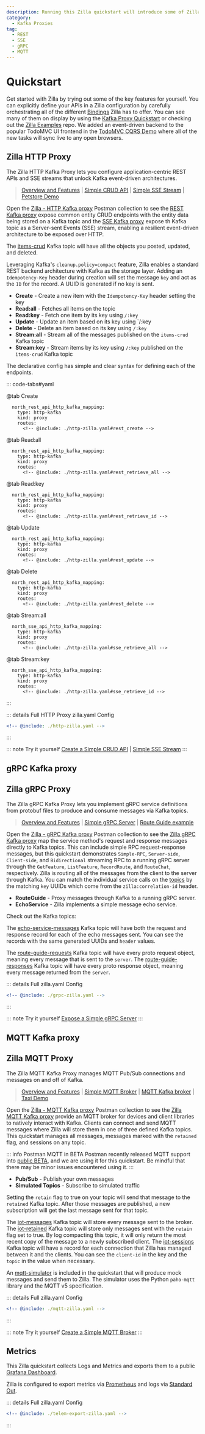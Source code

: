 ```yaml
---
description: Running this Zilla quickstart will introduce some of Zilla's main features.
category:
  - Kafka Proxies
tag:
  - REST
  - SSE
  - gRPC
  - MQTT
---
```


# Quickstart

Get started with Zilla by trying out some of the key features for yourself. You can explicitly define your APIs in a Zilla configuration by carefully orchestrating all of the different [Bindings](../concepts/bindings.md#Bindings) Zilla has to offer. You can see many of them on display by using the [Kafka Proxy Quickstart](../tutorials/quickstart/index.md) or checking out the [Zilla Examples](https://github.com/aklivity/zilla-examples) repo. We added an event-driven backend to the popular TodoMVC UI frontend in the [TodoMVC CQRS Demo](https://github.com/aklivity/zilla-demos/tree/main/todo-mvc-cqrs) where all of the new tasks will sync live to any open browsers.

## Zilla HTTP Proxy

The Zilla HTTP Kafka Proxy lets you configure application-centric REST APIs and SSE streams that unlock Kafka event-driven architectures.

> [Overview and Features](../concepts/kafka-proxies/http-proxy.md) | [Simple CRUD API](../tutorials/rest/rest-intro.md) | [Simple SSE Stream](../tutorials/sse/sse-intro.md) | [Petstore Demo](https://github.com/aklivity/zilla-demos/tree/main/petstore)


Open the [Zilla - HTTP Kafka proxy](https://www.postman.com/aklivity-zilla/workspace/aklivity-zilla-quickstart/overview) Postman collection to see the [REST Kafka proxy](../../concepts/kafka-proxies/http-proxy.md) expose common entity CRUD endpoints with the entity data being stored on a Kafka topic and the [SSE Kafka proxy](../../concepts/kafka-proxies/http-proxy.md#sse-streaming) expose th Kafka topic as a Server-sent Events (SSE) stream, enabling a resilient event-driven architecture to be exposed over HTTP.

The [items-crud](https://quickstart.aklivity.io/kafka/ui/clusters/local/all-topics/items-crud/messages) Kafka topic will have all the objects you posted, updated, and deleted.

Leveraging Kafka's `cleanup.policy=compact` feature, Zilla enables a standard REST backend architecture with Kafka as the storage layer. Adding an `Idempotency-Key` header during creation will set the message `key` and act as the `ID` for the record. A UUID is generated if no key is sent.

- **Create** - Create a new item with the `Idempotency-Key` header setting the key
- **Read:all** - Fetches all items on the topic
- **Read:key** - Fetch one item by its key using `/:key`
- **Update** - Update an item based on its key using `/:key
- **Delete** - Delete an item based on its key using `/:key`
- **Stream:all** - Stream all of the messages published on the `items-crud` Kafka topic
- **Stream:key** - Stream items by its key using `/:key` published on the `items-crud` Kafka topic

The declarative config has simple and clear syntax for defining each of the endpoints.

::: code-tabs#yaml

@tab Create

```yaml{6,7,10,11}
  north_rest_api_http_kafka_mapping:
    type: http-kafka
    kind: proxy
    routes:
      <!-- @include: ./http-zilla.yaml#rest_create -->
```

@tab Read:all

```yaml{6,7,10,11}
  north_rest_api_http_kafka_mapping:
    type: http-kafka
    kind: proxy
    routes:
      <!-- @include: ./http-zilla.yaml#rest_retrieve_all -->
```

@tab Read:key

```yaml{6,7,10,11,13}
  north_rest_api_http_kafka_mapping:
    type: http-kafka
    kind: proxy
    routes:
      <!-- @include: ./http-zilla.yaml#rest_retrieve_id -->
```

@tab Update

```yaml{6,7,10,11}
  north_rest_api_http_kafka_mapping:
    type: http-kafka
    kind: proxy
    routes:
      <!-- @include: ./http-zilla.yaml#rest_update -->
```

@tab Delete

```yaml{6,7,10,11}
  north_rest_api_http_kafka_mapping:
    type: http-kafka
    kind: proxy
    routes:
      <!-- @include: ./http-zilla.yaml#rest_delete -->
```

@tab Stream:all

```yaml{6,7,10,11}
  north_sse_api_http_kafka_mapping:
    type: http-kafka
    kind: proxy
    routes:
      <!-- @include: ./http-zilla.yaml#sse_retrieve_all -->
```

@tab Stream:key

```yaml{6,7,10,11,13}
  north_sse_api_http_kafka_mapping:
    type: http-kafka
    kind: proxy
    routes:
      <!-- @include: ./http-zilla.yaml#sse_retrieve_id -->
```

:::

::: details Full HTTP Proxy zilla.yaml Config

```yaml
<!-- @include: ./http-zilla.yaml -->
```

:::

::: note Try it yourself
[Create a Simple CRUD API](../rest/rest-intro.md) | [Simple SSE Stream](../sse/sse-intro.md)
:::

## gRPC Kafka proxy

## Zilla gRPC Proxy

The Zilla gRPC Kafka Proxy lets you implement gRPC service definitions from protobuf files to produce and consume messages via Kafka topics.

> [Overview and Features](../concepts/kafka-proxies/http-proxy.md) | [Simple gRPC Server](../tutorials/grpc/grpc-intro.md) | [Route Guide example](../how-tos/grpc/grpc.route-guide.service.md)

Open the [Zilla - gRPC Kafka proxy](https://www.postman.com/aklivity-zilla/workspace/aklivity-zilla-quickstart/overview) Postman collection to see the [Zilla gRPC Kafka proxy](../../concepts/kafka-proxies/grpc-proxy.md) map the service method's request and response messages directly to Kafka topics. This can include simple RPC request-response messages, but this quickstart demonstrates `Simple-RPC`, `Server-side`, `Client-side`, and `Bidirectional` streaming RPC to a running gRPC server through the `GetFeature`, `ListFeature`, `RecordRoute`, and `RouteChat`, respectively. Zilla is routing all of the messages from the client to the server through Kafka. You can match the individual service calls on the [topics](#kafka-topics) by the matching `key` UUIDs which come from the `zilla:correlation-id` header.

- **RouteGuide** - Proxy messages through Kafka to a running gRPC server.
- **EchoService** - Zilla implements a simple message echo service.

Check out the Kafka topics:

The [echo-service-messages](https://quickstart.aklivity.io/kafka/ui/clusters/local/all-topics/echo-service-messages/messages) Kafka topic will have both the request and response record for each of the echo messages sent. You can see the records with the same generated UUIDs and `header` values.

The [route-guide-requests](https://quickstart.aklivity.io/kafka/ui/clusters/local/all-topics/route-guide-requests/messages) Kafka topic will have every proto request object, meaning every message that is sent to the `server`. The [route-guide-responses](https://quickstart.aklivity.io/kafka/ui/clusters/local/all-topics/route-guide-responses/messages) Kafka topic will have every proto response object, meaning every message returned from the `server`.

::: details Full zilla.yaml Config

```yaml
<!-- @include: ./grpc-zilla.yaml -->
```

:::

::: note Try it yourself
[Expose a Simple gRPC Server](../grpc/grpc-intro.md)
:::

## MQTT Kafka proxy

## Zilla MQTT Proxy

The Zilla MQTT Kafka Proxy manages MQTT Pub/Sub connections and messages on and off of Kafka.

> [Overview and Features](../concepts/kafka-proxies/http-proxy.md) | [Simple MQTT Broker](../tutorials/mqtt/mqtt-intro.md) | [MQTT Kafka broker](../how-tos/mqtt/mqtt.kafka.broker.md) | [Taxi Demo](https://github.com/aklivity/zilla-demos/tree/main/taxi)



Open the [Zilla - MQTT Kafka proxy](https://www.postman.com/aklivity-zilla/workspace/aklivity-zilla-quickstart/overview) Postman collection to see the [Zilla MQTT Kafka proxy](../../concepts/kafka-proxies/mqtt-proxy.md) provide an MQTT broker for devices and client libraries to natively interact with Kafka. Clients can connect and send MQTT messages where Zilla will store them in one of three defined Kafka topics. This quickstart manages all messages, messages marked with the `retained` flag, and sessions on any topic.

::: info Postman MQTT in BETA
Postman recently released MQTT support into [public BETA](https://blog.postman.com/postman-supports-mqtt-apis/), and we are using it for this quickstart. Be mindful that there may be minor issues encountered using it.
:::

- **Pub/Sub** - Publish your own messages
- **Simulated Topics** - Subscribe to simulated traffic

Setting the `retain` flag to true on your topic will send that message to the `retained` Kafka topic. After those messages are published, a new subscription will get the last message sent for that topic.

The [iot-messages](https://quickstart.aklivity.io/kafka/ui/clusters/local/all-topics/iot-messages/messages) Kafka topic will store every message sent to the broker. The [iot-retained](https://quickstart.aklivity.io/kafka/ui/clusters/local/all-topics/iot-retained/messages) Kafka topic will store only messages sent with the `retain` flag set to true. By log compacting this topic, it will only return the most recent copy of the message to a newly subscribed client. The [iot-sessions](https://quickstart.aklivity.io/kafka/ui/clusters/local/all-topics/iot-sessions/messages) Kafka topic will have a record for each connection that Zilla has managed between it and the clients. You can see the `client-id` in the key and the `topic` in the value when necessary.

An [mqtt-simulator](https://github.com/DamascenoRafael/mqtt-simulator) is included in the quickstart that will produce mock messages and send them to Zilla. The simulator uses the Python `paho-mqtt` library and the MQTT v5 specification.

::: details Full zilla.yaml Config

```yaml
<!-- @include: ./mqtt-zilla.yaml -->
```

:::

::: note Try it yourself
[Create a Simple MQTT Broker](../mqtt/mqtt-intro.md)
:::

## Metrics

This Zilla quickstart collects Logs and Metrics and exports them to a public [Grafana Dashboard](https://aklivity.grafana.net/d/sadlil-loki-apps-dashboard/logs-app?orgId=1&var-app=taxi-demo%2Fzilla&var-search=).

Zilla is configured to export metrics via [Prometheus](../../reference/config/telemetry/exporters/exporter-prometheus.md) and logs via [Standard Out](../../reference/config/telemetry/exporters/exporter-stdout.md).

::: details Full zilla.yaml Config

```yaml
<!-- @include: ./telem-export-zilla.yaml -->
```

:::



